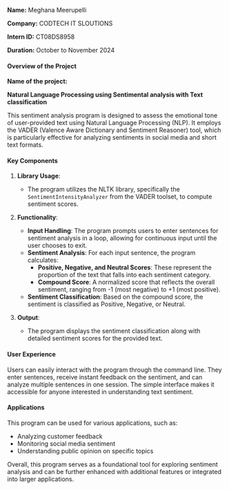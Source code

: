 **Name:** Meghana Meerupelli

**Company:** CODTECH IT SLOUTIONS

**Intern ID:** CT08DS8958

**Duration:** October to November 2024

#### Overview of the Project

**Name of the project:** 

**Natural Language Processing using Sentimental analysis with Text classification**


This sentiment analysis program is designed to assess the emotional tone of user-provided text using Natural Language Processing (NLP). It employs the VADER (Valence Aware Dictionary and Sentiment Reasoner) tool, which is particularly effective for analyzing sentiments in social media and short text formats.

#### Key Components

1. **Library Usage**:
   - The program utilizes the NLTK library, specifically the `SentimentIntensityAnalyzer` from the VADER toolset, to compute sentiment scores.

2. **Functionality**:
   - **Input Handling**: The program prompts users to enter sentences for sentiment analysis in a loop, allowing for continuous input until the user chooses to exit.
   - **Sentiment Analysis**: For each input sentence, the program calculates:
     - **Positive, Negative, and Neutral Scores**: These represent the proportion of the text that falls into each sentiment category.
     - **Compound Score**: A normalized score that reflects the overall sentiment, ranging from -1 (most negative) to +1 (most positive).
   - **Sentiment Classification**: Based on the compound score, the sentiment is classified as Positive, Negative, or Neutral.

3. **Output**:
   - The program displays the sentiment classification along with detailed sentiment scores for the provided text.

#### User Experience
Users can easily interact with the program through the command line. They enter sentences, receive instant feedback on the sentiment, and can analyze multiple sentences in one session. The simple interface makes it accessible for anyone interested in understanding text sentiment.

#### Applications
This program can be used for various applications, such as:
- Analyzing customer feedback
- Monitoring social media sentiment
- Understanding public opinion on specific topics

Overall, this program serves as a foundational tool for exploring sentiment analysis and can be further enhanced with additional features or integrated into larger applications.

